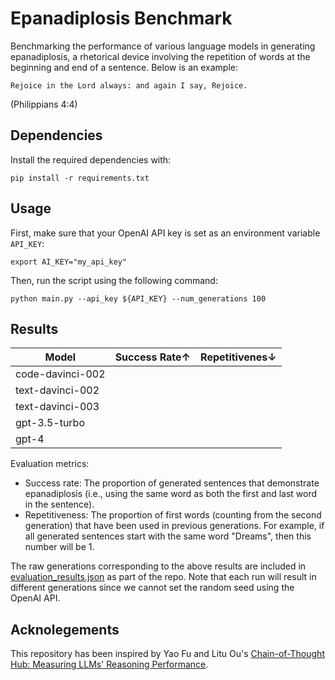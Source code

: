 # Epanadiplosis Benchmark

Benchmarking the performance of various language models in generating epanadiplosis, a rhetorical device involving the repetition of words at the beginning and end of a sentence. Below is an example:

```
Rejoice in the Lord always: and again I say, Rejoice.
```
(Philippians 4:4)

## Dependencies

Install the required dependencies with:

```
pip install -r requirements.txt
```

## Usage

First, make sure that your OpenAI API key is set as an environment variable `API_KEY`:

```
export AI_KEY="my_api_key"
```

Then, run the script using the following command:

```
python main.py --api_key ${API_KEY} --num_generations 100
```

## Results

| Model            | Success Rate↑ | Repetitivenes↓ |
|------------------|---------------|----------------|
| code-davinci-002 |               |                |
| text-davinci-002 |               |                |
| text-davinci-003 |               |                |
| gpt-3.5-turbo    |               |                |
| gpt-4            |               |                |

Evaluation metrics:

* Success rate: The proportion of generated sentences that demonstrate epanadiplosis (i.e., using the same word as both the first and last word in the sentence).
* Repetitiveness: The proportion of first words (counting from the second generation) that have been used in previous generations. For example, if all generated sentences start with the same word "Dreams", then this number will be 1.

The raw generations corresponding to the above results are included in [evaluation_results.json](./evaluation_results.json) as part of the repo. Note that each run will result in different generations since we cannot set the random seed using the OpenAI API.


## Acknolegements

This repository has been inspired by Yao Fu and Litu Ou's [Chain-of-Thought Hub: Measuring LLMs' Reasoning Performance](https://github.com/FranxYao/chain-of-thought-hub).
